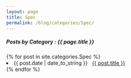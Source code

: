 ```yaml
---
layout: page
title: Spec
permalink: /blog/categories/Spec/
---
```


<h5> Posts by Category : {{ page.title }} </h5>

<div class="card">
{% for post in site.categories.Spec %}
 <li class="category-posts"><span>{{ post.date | date_to_string }}</span> &nbsp; <a href="{{ post.url }}">{{ post.title }}</a></li>
{% endfor %}
</div>